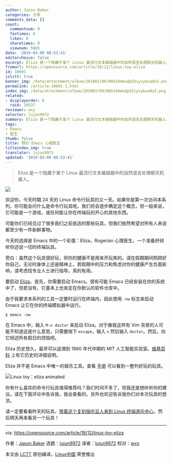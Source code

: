 ```yaml
---
author: Jason Baker
categories: 分享
comments_data: []
count:
  commentnum: 0
  favtimes: 0
  likes: 0
  sharetimes: 0
  viewnum: 5665
date: '2019-03-09 08:53:41'
editorchoice: false
excerpt: Eliza 是一个隐藏于某个 Linux 最流行文本编辑器中的自然语言处理聊天机器人。
fromurl: https://opensource.com/article/18/12/linux-toy-eliza
id: 10601
islctt: true
banner_img: /data/attachment/album/201903/09/085344mudpd3iyvybua0a3.png
permalink: /article-10601-1.html
index_img: /data/attachment/album/201903/09/085344mudpd3iyvybua0a3.png.thumb.jpg
related:
- displayorder: 0
  raid: 10537
reviewer: wxy
selector: lujun9972
summary: Eliza 是一个隐藏于某个 Linux 最流行文本编辑器中的自然语言处理聊天机器人。
tags:
- Emacs
- 医生
thumb: false
title: 预约 Emacs 心理医生
titleindex_img: true
translator: lujun9972
updated: '2019-03-09 08:53:41'
---
```



> 
> Eliza 是一个隐藏于某个 Linux 最流行文本编辑器中的自然语言处理聊天机器人。
> 
> 
> 


![](/data/attachment/album/201903/09/085344mudpd3iyvybua0a3.png)


欢迎你，今天时期 24 天的 Linux 命令行玩具的又一天。如果你是第一次访问本系列，你可能会问什么是命令行玩具呢。我们将会逐步确定这个概念，但一般来说，它可能是一个游戏，或任何能让你在终端玩的开心的其他东西。


可能你们已经见过了很多我们之前挑选的那些玩具，但我们依然希望对所有人来说都至少有一件新鲜事物。


今天的选择是 Emacs 中的一个彩蛋：Eliza，Rogerian 心理医生，一个准备好倾听你述说一切的终端玩具。


旁白：虽然这个玩具很好玩，但你的健康不是用来开玩笑的。请在假期期间照顾好你自己，无论时身体上还是精神上，若假期中的压力和焦虑对你的健康产生负面影响，请考虑找专业人士进行指导。真的有用。


要启动 [Eliza](https://www.emacswiki.org/emacs/EmacsDoctor)，首先，你需要启动 Emacs。很有可能 Emacs 已经安装在你的系统中了，但若没有，它基本上也肯定在你默认的软件仓库中。


由于我要求本系列的工具一定要时运行在终端内，因此使用 `-nw` 标志来启动 Emacs 让它在你的终端模拟器中运行。



```
$ emacs -nw
```

在 Emacs 中，输入 `M-x doctor` 来启动 Eliza。对于像我这样有 Vim 背景的人可能不知道这是什么意思，只需要按下 `escape`，输入 `x` 然后输入 `doctor`。然后，向它倾述所有假日的烦恼吧。


Eliza 历史悠久，最早可以追溯到 1960 年代中期的 MIT 人工智能实验室。[维基百科](https://en.wikipedia.org/wiki/ELIZA) 上有它历史的详细说明。


Eliza 并不是 Emacs 中唯一的娱乐工具。查看 [手册](https://www.gnu.org/software/emacs/manual/html_node/emacs/Amusements.html) 可以看到一整列好玩的玩具。


![Linux toy：eliza animated](/data/attachment/album/201903/09/085350ga7z0a7u6u672sm0.gif "Linux toy: eliza animated")


你有什么喜欢的命令行玩具值得推荐吗？我们时间不多了，但我还是想听听你的建议。请在下面评论中告诉我，我会查看的。另外也欢迎告诉我你们对本次玩具的想法。


请一定要看看昨天的玩具，[带着这个复刻版吃豆人来到 Linux 终端游乐中心](https://opensource.com/article/18/12/linux-toy-myman)，然后明天再来看另一个玩具！




---


via: <https://opensource.com/article/18/12/linux-toy-eliza>


作者：[Jason Baker](https://opensource.com/users/jason-baker) 选题：[lujun9972](https://github.com/lujun9972) 译者：[lujun9972](https://github.com/lujun9972) 校对：[wxy](https://github.com/wxy)


本文由 [LCTT](https://github.com/LCTT/TranslateProject) 原创编译，[Linux中国](https://linux.cn/) 荣誉推出